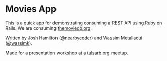 # Movies App

This is a quick app for demonstrating consuming a REST API using Ruby on Rails. We are consuming [themoviedb.org](https://www.themoviedb.org).

Written by Josh Hamilton ([@nearbycoder](https://github.com/nearbycoder)) and Wassim Metallaoui ([@wassimk](https://github.com/wassimk)).

Made for a presentation workshop at a [tulsarb.org](http://tulsarb.org) meetup.
